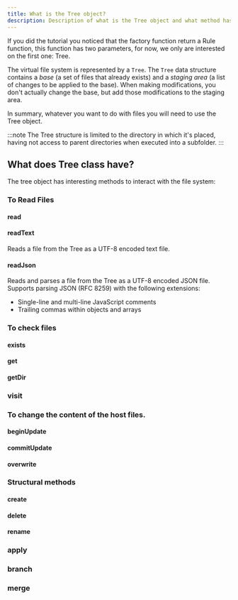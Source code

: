 ```yaml
---
title: What is the Tree object?
description: Description of what is the Tree object and what method has.
---
```

If you did the tutorial you noticed that the factory function return a Rule function, this function has two parameters, for now, we only are interested on the first one: Tree.

The virtual file system is represented by a `Tree`. The `Tree` data structure contains a *base* (a set of files that already exists) and a *staging area* (a list of changes to be applied to the base). When making modifications, you don't actually change the base, but add those modifications to the staging area.

In summary, whatever you want to do with files you will need to use the Tree object.

:::note 
The Tree structure is limited to the directory in which it's placed, having not access to parent directories when executed into a subfolder.
:::

## What does Tree class have?

The tree object has interesting methods to interact with the file system:

### To Read Files
#### read

#### readText

Reads a file from the Tree as a UTF-8 encoded text file.

#### readJson

Reads and parses a file from the Tree as a UTF-8 encoded JSON file.
Supports parsing JSON (RFC 8259) with the following extensions:

- Single-line and multi-line JavaScript comments
- Trailing commas within objects and arrays

### To check files
#### exists
#### get
#### getDir
### visit


### To change the content of the host files.
#### beginUpdate
#### commitUpdate
#### overwrite


### Structural methods
#### create
#### delete
#### rename
### apply



### branch
### merge